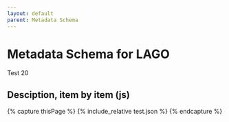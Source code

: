 ```yaml
---
layout: default
parent: Metadata Schema
---
```


# Metadata Schema for LAGO

Test 20

## Desciption, item by item (js) 


{% capture thisPage %}
    {% include_relative test.json %}
{% endcapture %}


<div id="text2"></div>
 
<script>
var j = '{{thisPage|jsonify}}'
document.getElementById("text2").innerHTML = "hola2";
</script>


<script src="https://code.jquery.com/jquery-3.2.1.min.js"></script>
<script>
$().ready(function(){
    $.getJSON( "/test.json", function( data ) {
    console.log(data);
    $("#text").html(data["text"]);
  });
});
</script>
 
<div id="text"></div>
